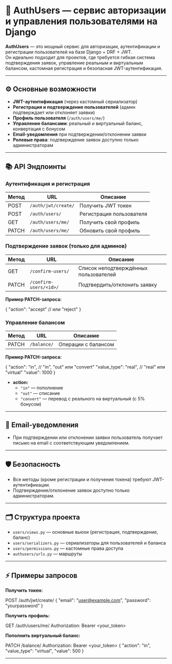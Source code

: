 # 🚀 AuthUsers — сервис авторизации и управления пользователями на Django

**AuthUsers** — это мощный сервис для авторизации, аутентификации и регистрации пользователей на базе Django + DRF + JWT.  
Он идеально подходит для проектов, где требуется гибкая система подтверждения заявок, управление реальным и виртуальным балансом, кастомная регистрация и безопасная JWT-аутентификация.

---

## ⚙️ Основные возможности

- **JWT-аутентификация** (через кастомный сериализатор)
- **Регистрация и подтверждение пользователей** (админ подтверждает или отклоняет заявки)
- **Профиль пользователя** (`/auth/users/me/`)
- **Управление балансами**: реальный и виртуальный баланс, конвертация с бонусом
- **Email-уведомления** при подтверждении/отклонении заявки
- **Ролевые права**: подтверждение заявок доступно только администраторам

---

## 📚 API Эндпоинты

### Аутентификация и регистрация

| Метод | URL                              | Описание                                 |
|-------|----------------------------------|------------------------------------------|
| POST  | `/auth/jwt/create/`              | Получить JWT токен                       |
| POST  | `/auth/users/`                   | Регистрация пользователя                 |
| GET   | `/auth/users/me/`                | Получить свой профиль                    |
| PATCH | `/auth/users/me/`                | Обновить свой профиль                    |

### Подтверждение заявок (только для админов)

| Метод | URL                             | Описание                                 |
|-------|---------------------------------|------------------------------------------|
| GET   | `/confirm-users/`               | Список неподтверждённых пользователей    |
| PATCH | `/confirm-users/<id>/`          | Подтвердить/отклонить заявку             |

**Пример PATCH-запроса:**

{
"action": "accept" // или "reject"
}


### Управление балансом

| Метод | URL            | Описание                                   |
|-------|----------------|--------------------------------------------|
| PATCH | `/balance/`    | Операции с балансом                        |

**Пример PATCH-запроса:**

{
"action": "in", // "in", "out" или "convert"
"value_type": "real", // "real" или "virtual"
"value": 1000
}

- **action:**  
  - `"in"` — пополнение  
  - `"out"` — списание  
  - `"convert"` — перевод с реального на виртуальный (с 5% бонусом)

---

## 📨 Email-уведомления

- При подтверждении или отклонении заявки пользователь получает письмо на email с соответствующим уведомлением.

---

## 🛡️ Безопасность

- Все методы (кроме регистрации и получения токена) требуют JWT-аутентификации.
- Подтверждение/отклонение заявок доступно только администраторам.

---

## 🗂️ Структура проекта

- `users/views.py` — основные вьюхи (регистрация, подтверждение, баланс)
- `users/serializers.py` — сериализаторы для пользователей и баланса
- `users/permissions.py` — кастомные права доступа
- `authusers/urls.py` — маршруты

---

## ⚡ Примеры запросов

**Получить токен:**

POST /auth/jwt/create/
{
"email": "user@example.com",
"password": "yourpassword"
}


**Получить профиль:**

GET /auth/users/me/
Authorization: Bearer <your_token>

**Пополнить виртуальный баланс:**

PATCH /balance/
Authorization: Bearer <your_token>
{
"action": "in",
"value_type": "virtual",
"value": 500
}

---
